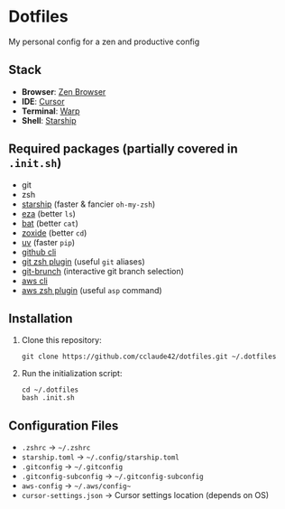 # Dotfiles

My personal config for a zen and productive config

## Stack

- **Browser**: [Zen Browser](https://zen-browser.app/)
- **IDE**: [Cursor](https://cursor.sh)
- **Terminal**: [Warp](https://warp.dev)
- **Shell**: [Starship](https://starship.rs/)

## Required packages (partially covered in `.init.sh`)

- git
- zsh
- [starship](https://starship.rs/) (faster & fancier `oh-my-zsh`)
- [eza](https://github.com/eza-community/eza) (better `ls`)
- [bat](https://github.com/sharkdp/bat) (better `cat`)
- [zoxide](https://github.com/ajeetdsouza/zoxide) (better `cd`)
- [uv](https://github.com/astral-sh/uv) (faster `pip`)
- [github cli](https://cli.github.com/)
- [git zsh plugin](https://github.com/ohmyzsh/ohmyzsh/blob/master/plugins/git/README.md) (useful `git` aliases)
- [git-brunch](https://github.com/andys8/git-brunch) (interactive git branch selection)
- [aws cli](https://docs.aws.amazon.com/cli/latest/userguide/getting-started-install.html)
- [aws zsh plugin](https://github.com/ohmyzsh/ohmyzsh/blob/master/plugins/aws/README.md) (useful `asp` command)

## Installation

1. Clone this repository:
   ```
   git clone https://github.com/cclaude42/dotfiles.git ~/.dotfiles
   ```

2. Run the initialization script:
   ```
   cd ~/.dotfiles
   bash .init.sh
   ```

## Configuration Files

- `.zshrc` → `~/.zshrc`
- `starship.toml` → `~/.config/starship.toml`
- `.gitconfig` → `~/.gitconfig`
- `.gitconfig-subconfig` → `~/.gitconfig-subconfig`
- `aws-config` → `~/.aws/config~`
- `cursor-settings.json` → Cursor settings location (depends on OS)

